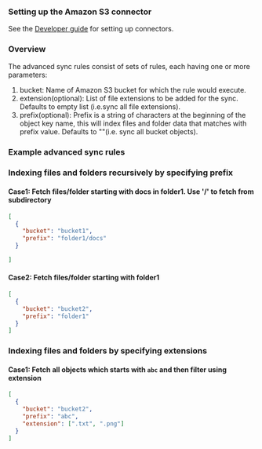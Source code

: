 ### Setting up the Amazon S3 connector

See the [Developer guide](../../docs/DEVELOPING.md) for setting up connectors.

### Overview

The advanced sync rules consist of sets of rules, each having one or more parameters:

1. bucket: Name of Amazon S3 bucket for which the rule would execute.
2. extension(optional): List of file extensions to be added for the sync. Defaults to empty list (i.e.sync all file extensions).
3. prefix(optional): Prefix is a string of characters at the beginning of the object key name, this will index files and folder data that matches with prefix value. Defaults to ""(i.e. sync all bucket objects).

### Example advanced sync rules

### Indexing files and folders recursively by specifying prefix

#### Case1: Fetch files/folder starting with docs in folder1. Use '/' to fetch from subdirectory

```json
[
  {
    "bucket": "bucket1",
    "prefix": "folder1/docs"
  }

]

```

#### Case2: Fetch files/folder starting with folder1

```json
[
  {
    "bucket": "bucket2",
    "prefix": "folder1"
  }
]

```

### Indexing files and folders by specifying extensions

#### Case1: Fetch all objects which starts with `abc` and then filter using extension

```json
[
  {
    "bucket": "bucket2",
    "prefix": "abc",
    "extension": [".txt", ".png"]
  }
]

```
